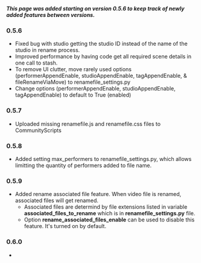 ##### This page was added starting on version 0.5.6 to keep track of newly added features between versions.
### 0.5.6
- Fixed bug with studio getting the studio ID instead of the name of the studio in rename process.
- Improved performance by having code get all required scene details in one call to stash.
- To remove UI clutter, move rarely used options (performerAppendEnable, studioAppendEnable, tagAppendEnable, & fileRenameViaMove) to renamefile_settings.py
- Change options (performerAppendEnable, studioAppendEnable, tagAppendEnable) to default to True (enabled)
### 0.5.7
- Uploaded missing renamefile.js and renamefile.css files to CommunityScripts
### 0.5.8
- Added setting max_performers to renamefile_settings.py, which allows limitting the quantity of performers added to file name.
### 0.5.9
- Added rename associated file feature. When video file is renamed, associated files will get renamed.
  - Associated files are determind by file extensions listed in variable **associated_files_to_rename** which is in **renamefile_settings.py** file.
  - Option **rename_associated_files_enable** can be used to disable this feature.  It's turned on by default.
### 0.6.0
- 